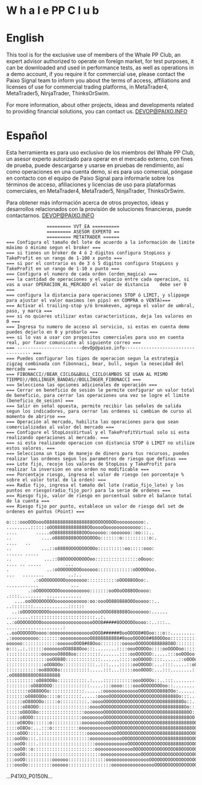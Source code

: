 # W h a l e PP C l u b

# English
This tool is for the exclusive use of members of the Whale PP Club, an expert advisor authorized to operate on foreign market, for test purposes, it can be downloaded and used in performance tests, as well as operations in a demo account, if you require it for commercial use, please contact the Paixo Signal team to inform you about the terms of access, affiliations and licenses of use for commercial trading platforms, in MetaTrader4, MetaTrader5, NinjaTrader, ThinksOrSwim.

For more information, about other projects, ideas and developments related to providing financial solutions, you can contact us.
DEVOP@PAIXO.INFO  

# Español
Esta herramienta es para uso exclusivo de los miembros del Whale PP Club, un asesor experto autorizado para operar en el mercado externo, con fines de prueba, puede descargarse y usarse en pruebas de rendimiento, así como operaciones en una cuenta demo, si es para uso comercial, póngase en contacto con el equipo de Paixo Signal para informarle sobre los términos de acceso, afiliaciones y licencias de uso para plataformas comerciales, en MetaTrader4, MetaTrader5, NinjaTrader, ThinksOrSwim.

Para obtener más información acerca de otros proyectos, ideas y desarrollos relacionados con la provisión de soluciones financieras, puede contactarnos.
DEVOP@PAIXO.INFO

                   ========= VVT_EA ==========
                   ========= ASESOR EXPERTO ==
                   ========= METATRADER ======
    === Configura el tamaño del lote de acuerdo a la información de limite máximo ó minimo segun el broker ===
    === si tienes un broker de 4 ó 2 digitos configura StopLoss y TakeProfit en un rango de 1-100 x punto ===
    === si por el contrario es de 3 ó 5 digitos configura StopLoss y TakeProfit en un rango de 1-10 x punto ===
    === Configura el numero de cada orden (orden_magica) ===
    === la cantidad de operaciones y el espacio entre cada operacion, si vas a usar OPERACION_AL_MERCADO el valor de distancia    debe ser 0 ===
    === configura la distancia para operaciones STOP ó LIMIT, y slippage para ajustar el valor maximos (en pips) en COMPRA o VENTA)===
    === Activar el trailing-stop y/ó breakeven, agrega el valor de umbral, paso, y marca ===
    === si no quieres utilizar estas caracteristicas, deja los valores en 0 ===
    === Ingresa tu numero de acceso al servicio, si estas en cuenta demo puedes dejarlo en 0 y probarlo ===
    === si lo vas a usar con propositos comerciales para uso en cuenta real, por favor comunicate al siguiente correo ===
    === ------------------------devOp@paixo.info----------------------------------- ===
    === Puedes configurar los tipos de operacion segun la estrategia zigzag combinada con fibonnaci, bear, bull, segun la nesecidad del mercado ===
    === FIBONACCI//BEAR_CICLO&&BULL_CICLO(AMBOS SE USAN AL MISMO TIEMPO)//BOLLINGER_BANDAS//BOLLINGER_FIBONACCI ===    
    === Selecciona las opciones adicionales de operación ===
    === Cerrar en beneficio de sesión le permite configurar un valor total de beneficio, para cerrar las operaciones una vez se logre el limite (beneficio_de_sesion) ===
    === Salir en señal opuesta, permite recibir las señales de salida segun los indicadores, para cerrar las ordenes si cambian de curso al momento de abrirse ===
    === Operación al mercado, habilita las operaciones para que sean comercializadas al valor del mercado ===
    === Configure el StopLossVirtual y el TakeProfitVirtual solo si esta realizando operaciones al mercado. ===
    === si esta realizando operacion con distancia STOP ó LIMIT no utilize estos valores. ===
    === Selecciona un tipo de manejo de dinero para tus recursos, puedes realizar las ordenes segun los parametros de riesgo que definas ===
    === Lote fijo, recoje los valores de StopLoss y TakeProfit para realizar la inversion en una orden no modificable ===
    === Porcentaje riesgo, ingresa el valor de riesgo (en porcentaje % sobre el valor total de la orden) ===
    === Radio fijo, ingresa el tamaño del lote (radio_fijo_lote) y los puntos en riesgo(radio_fijo_por) para la serie de ordenes ===
    === Riesgo fijo, valor de riesgo en porcentual sobre el balance total de la cuenta ===
    === Riesgo fijo por punto, establece un valor de riesgo del set de ordenes en puntos (Point) ===

    o::::oooOOOoooO88888888888888888OOOOOOOOOoooooooooo:.                                                 
    .........::::::oOO888888888888OOooooOooooooooooooo::..                                                
    ....       .....oO8888888888OOOoooooo::ooooooo::oo:::..                                               
    ..           ....o888O8888OOOOOOOOo:::::::o::::::::::o:.                    ....   ..                 
    ..           ...::o8888OOOOOOOOOOo::::::::::oo:::::ooo:                    ...... .....               
    ..            ...::O8OOOOOOOOOOoo::::::::::::::::oOooo:                   .... .. .....         ...   
    .              ..:oOOOOOOOOOoooooo:::::::::::::oOOOOOoo.                 ...   ........         ..:.. 
              .:oOOOOOOOOOoooooooo:::::::::::oOOO88OOoo:.                  ............            ...
            .:oOOOOOOOOOooooooooooo:::::::ooOOoOO88OOoooo:                .::::........  .............
       ....ooOOOOOOOOOoooooooooooo:oo:oooOO88O888OOOooooo::..            ..::::::::.............::::::
      ..:oOOOOOOOOOOoooooooooooooooooooOOOO888888Oooooooo:...... .........::::::::::::::::::::::::..:.
    ..:oOOOOOOOOOoooooooooooooooooooOOO8#####8OOOOOOoooo::..:::..               .....................:
    ..ooOOOOOOOoooo:ooooooooooooooooOOO8######8ooOOOO8#8Ooo:::o::.............:::::::::::::::::.......::
    .:oooooooooo::::::::oooooooooooO8888888888#8oooOOOOO8#88OOOoo::::::::::::::.::ooooooooooooo:::::.....:
    oooooo:::::::::::::ooooooOOO8#88Ooo::::::::oooooOOOOOO888888O8O::::::::::::oOO888OOOOOOOOOooo:::::::oo
    o:::..:.::::::oooooooOO8888Ooo:::........::::oooOOOOOo::::ooOOOOoo:::::::::..ooOOO8888888888OOoO88888O
    :::::::::::::ooooooO8888oo:::::::::.......::::ooOOOOOO:.....:::ooOOOoo::::......:oOO88888888888888Oooo
    :::::::::::::::ooOO88O:::::::::::::.......:::::ooOOOOO::::......::oOOOo:oo:.......:oO8888888888888888O
    ::::::::::::::oOO8OOo::::::::::::..:::....:::::ooOOOOO:...::::.....::oOOOo:........:O88888888OO888888O
    ::::::::::::oo88OO8o:::::::::::.....:::...:::::oooOOOO:...:::........::oOOOo:...  .oO8888888OO88888888
    :::::::::::oO88OO8o:::::::::::.:....:::::::::::oooOOOOo::..:::.........::o88OOo:.:oO88888888O888888888
    :::::::::oO88OOOO::::::::::::::.....:::oooo::::oooOOOOOOOOoo::...........:oO88O::O88OOoooooOO888888888
    ::::::::oO88OOOo:::::::::::::......:oooooooooooooOOOOOOOO888OOo:...........:OOOooOOOOOOOOO88OO88888888
    :::::::oO88OOOo::::o::::::::.....:ooooOOOOOOOOOOOOOOOOOOOO88888Oo:::........:oO8OOOOOOOOOoooo:oOO8888o
    ::::::oO88OOOo:::::o::::::::::.:ooooOOOOOOOOOOOOOOOOOOOOOO8888888Oo::........:o88oo:::::::::..::oO888:
    ::::::o88OOO:::::::::::::::::::ooooOOOOOOOOOOOOOOOOOOOOOOO88888888Oo:::.......:O88o::::.:::....:oOO8O:
    :::::oO8OO8o:::::::::::::::::oooooooOOOOOOOOOOOOOOOOOOOOOO888888888OO:::.......:o8O:::::O888o:.:oOOOo:
    :::::o8OOO::::::::::::::::::ooooooooOOOOOOOOOOOOOOOOOOOOO88888888888OO::........:o8O:::::o8#O::oO8O:::
    ::::oO8OOo::::::o:::::::::::oooooooooOOOOOOOOOOOOOOOOOOOO888888888888OO::........:88o::::::ooOO88o::o:
    ::::oO8Oo:...:::o::::::::::ooooooooooooOOOOOOOOOOOOOOOOOO888888888888OOo:........:O8OOoooOO88OOo:::oo:
    ::::oOOO::::.:::::::::::::::::oooooooooooOOOOOOOOOOOOOOOO8888888888OOOOO:.........oO8OOOOOOoo::::::o::
    :::ooOOo:::.:::::::::::::::::::ooooooooooooOOOOOOOOOOOOOOOO88888888OOOOOo:........oO8:::::::::::::oo::
    :::ooOO::::.:::::::::::::::::::::ooooooooooooOOOOOOOOOOOOOOO888888OOOOOOO:........:O8o:::::::::::ooOO8
    :::ooOO::o:::::::::::::::::::::::ooooooooooooooOOOOOOOOOOOOOOOO88OOOOOOOOo........:O#Ooo::oooooOOO8OOo
    :::ooOO::::::::::::::::::::::::::::oooooooooooooooOOOOOOOOOOOOOOOOOOOOOOOOooOOoo:.:8#88OOOOOO8888OOooo
    :::ooOO::::::::::oooooo::::::::::::::ooooooooooooooooOOOOOOOOOOOOOOOOOOOOOOOO888Ooo8#8##OOOOOOOOOOo:::
    :::oooOo:::::::::oooooo::::::::::::::::ooooooooooooooooOOOOOOOOOOOOOOOOOOOOOO8888OO8#8#8OooooOOOo::ooo
...P41X0_P0150N...

